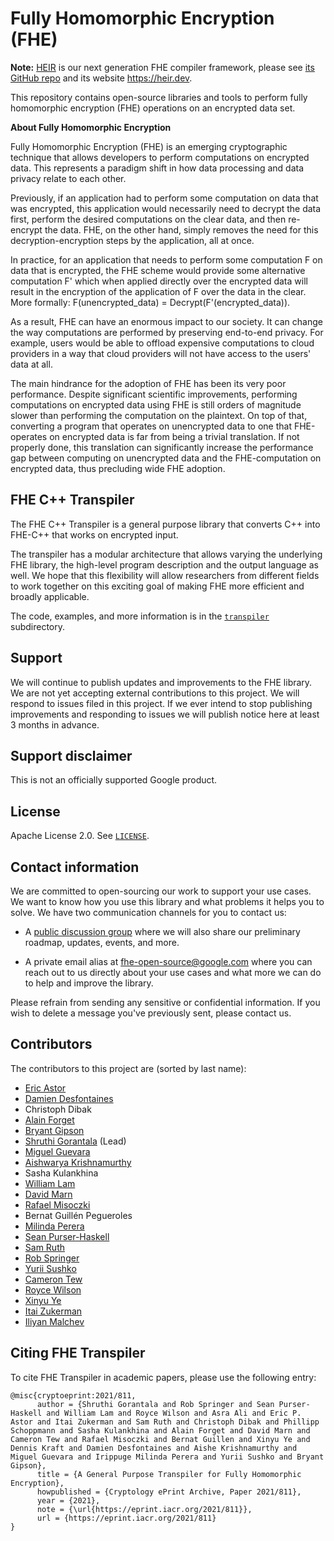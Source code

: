 # Fully Homomorphic Encryption (FHE)

**Note:** [HEIR](https://github.com/google/heir) is our next generation FHE
compiler framework, please see [its GitHub repo](https://github.com/google/heir)
and its website https://heir.dev.

This repository contains open-source libraries and tools to perform fully
homomorphic encryption (FHE) operations on an encrypted data set.

**About Fully Homomorphic Encryption**

Fully Homomorphic Encryption (FHE) is an emerging cryptographic technique that
allows developers to perform computations on encrypted data. This represents a
paradigm shift in how data processing and data privacy relate to each other.

Previously, if an application had to perform some computation on data that was
encrypted, this application would necessarily need to decrypt the data first,
perform the desired computations on the clear data, and then re-encrypt the
data. FHE, on the other hand, simply removes the need for this
decryption-encryption steps by the application, all at once.

In practice, for an application that needs to perform some computation F on data
that is encrypted, the FHE scheme would provide some alternative computation F'
which when applied directly over the encrypted data will result in the
encryption of the application of F over the data in the clear. More formally:
F(unencrypted_data) = Decrypt(F'(encrypted_data)).

As a result, FHE can have an enormous impact to our society. It can change the
way computations are performed by preserving end-to-end privacy. For example,
users would be able to offload expensive computations to cloud providers in a
way that cloud providers will not have access to the users' data at all.

The main hindrance for the adoption of FHE has been its very poor performance.
Despite significant scientific improvements, performing computations on
encrypted data using FHE is still orders of magnitude slower than performing the
computation on the plaintext. On top of that, converting a program that operates
on unencrypted data to one that FHE-operates on encrypted data is far from being
a trivial translation. If not properly done, this translation can significantly
increase the performance gap between computing on unencrypted data and the
FHE-computation on encrypted data, thus precluding wide FHE adoption.

## FHE C++ Transpiler

The FHE C++ Transpiler is a general purpose library that converts C++ into
FHE-C++ that works on encrypted input.

The transpiler has a modular architecture that allows varying the underlying FHE
library, the high-level program description and the output language as well. We
hope that this flexibility will allow researchers from different fields to work
together on this exciting goal of making FHE more efficient and broadly
applicable.

The code, examples, and more information is in the [`transpiler`](./transpiler/)
subdirectory.

## Support

We will continue to publish updates and improvements to the FHE library. We are
not yet accepting external contributions to this project. We will respond to
issues filed in this project. If we ever intend to stop publishing improvements
and responding to issues we will publish notice here at least 3 months in
advance.

## Support disclaimer

This is not an officially supported Google product.

## License

Apache License 2.0. See [`LICENSE`](./LICENSE).

## Contact information

We are committed to open-sourcing our work to support your use cases. We want to
know how you use this library and what problems it helps you to solve. We have
two communication channels for you to contact us:

*   A
    [public discussion group](https://groups.google.com/g/fhe-open-source-users)
    where we will also share our preliminary roadmap, updates, events, and more.

*   A private email alias at
    [fhe-open-source@google.com](mailto:fhe-open-source@google.com) where you
    can reach out to us directly about your use cases and what more we can do to
    help and improve the library.

Please refrain from sending any sensitive or confidential information. If you
wish to delete a message you've previously sent, please contact us.

## Contributors

The contributors to this project are (sorted by last name):

-   [Eric Astor](https://github.com/ericastor)
-   [Damien Desfontaines](https://desfontain.es/serious.html)
-   Christoph Dibak
-   [Alain Forget](https://people.scs.carleton.ca/~aforget/)
-   [Bryant Gipson](https://www.linkedin.com/in/bryant-gipson-33478419)
-   [Shruthi Gorantala](https://github.com/code-perspective) (Lead)
-   [Miguel Guevara](https://www.linkedin.com/in/miguel-guevara-8a5a332a)
-   [Aishwarya Krishnamurthy](https://www.linkedin.com/in/aishe-k)
-   Sasha Kulankhina
-   [William Lam](https://www.linkedin.com/in/william-m-lam)
-   [David Marn](http://dmarn.org)
-   [Rafael Misoczki](https://www.linkedin.com/in/rafael-misoczki-phd-24b33013)
-   Bernat Guillén Pegueroles
-   [Milinda Perera](https://milinda-perera.com)
-   [Sean Purser-Haskell](https://www.linkedin.com/in/sean-purser-haskell-30b5268)
-   [Sam Ruth](https://www.linkedin.com/in/samuelruth)
-   [Rob Springer](https://github.com/RobSpringer)
-   [Yurii Sushko](https://www.linkedin.com/in/midnighter)
-   [Cameron Tew](https://github.com/cam2337)
-   [Royce Wilson](https://research.google/people/RoyceJWilson)
-   [Xinyu Ye](https://github.com/xinyuye)
-   [Itai Zukerman](https://github.com/izuk)
-   [Iliyan Malchev](https://github.com/malchev)

## Citing FHE Transpiler

To cite FHE Transpiler in academic papers, please use the following entry:

```shell
@misc{cryptoeprint:2021/811,
      author = {Shruthi Gorantala and Rob Springer and Sean Purser-Haskell and William Lam and Royce Wilson and Asra Ali and Eric P. Astor and Itai Zukerman and Sam Ruth and Christoph Dibak and Phillipp Schoppmann and Sasha Kulankhina and Alain Forget and David Marn and Cameron Tew and Rafael Misoczki and Bernat Guillen and Xinyu Ye and Dennis Kraft and Damien Desfontaines and Aishe Krishnamurthy and Miguel Guevara and Irippuge Milinda Perera and Yurii Sushko and Bryant Gipson},
      title = {A General Purpose Transpiler for Fully Homomorphic Encryption},
      howpublished = {Cryptology ePrint Archive, Paper 2021/811},
      year = {2021},
      note = {\url{https://eprint.iacr.org/2021/811}},
      url = {https://eprint.iacr.org/2021/811}
}
```
